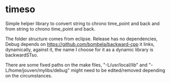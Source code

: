 # timeso
Simple helper library to convert string to chrono time_point and back and from string to chrono time_point and back.

The folder structure comes from eclipse. Release has no dependencies, Debug depends on https://github.com/bombela/backward-cpp it links, dynamically, against it, the name I choose for it as a dynamic library is backwardSTso.

There are some fixed paths on the make files, "-L/usr/local/lib" and "-L/home/jouven/mylibs/debug" might need to be edited/removed depending on the circumstances.
